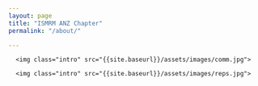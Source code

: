 ```yaml
---
layout: page
title: "ISMRM ANZ Chapter"
permalink: "/about/"

---
```


<div class="rounded mb-5">
     
      <img class="intro" src="{{site.baseurl}}/assets/images/comm.jpg">      
      
</div>

<div class="rounded mb-5">
     
      <img class="intro" src="{{site.baseurl}}/assets/images/reps.jpg">      
      
</div>

